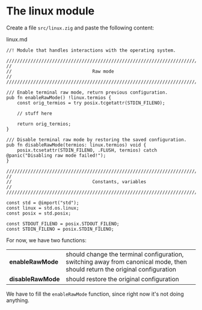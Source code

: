 # The linux module

Create a file `src/linux.zig` and paste the following content:

<div class="code-title">linux.md</div>

```zig
//! Module that handles interactions with the operating system.

///////////////////////////////////////////////////////////////////////////////
//
//                              Raw mode
//
///////////////////////////////////////////////////////////////////////////////

/// Enable terminal raw mode, return previous configuration.
pub fn enableRawMode() !linux.termios {
    const orig_termios = try posix.tcgetattr(STDIN_FILENO);

    // stuff here

    return orig_termios;
}

/// Disable terminal raw mode by restoring the saved configuration.
pub fn disableRawMode(termios: linux.termios) void {
    posix.tcsetattr(STDIN_FILENO, .FLUSH, termios) catch @panic("Disabling raw mode failed!");
}

///////////////////////////////////////////////////////////////////////////////
//
//                              Constants, variables
//
///////////////////////////////////////////////////////////////////////////////

const std = @import("std");
const linux = std.os.linux;
const posix = std.posix;

const STDOUT_FILENO = posix.STDOUT_FILENO;
const STDIN_FILENO = posix.STDIN_FILENO;
```

For now, we have two functions:

| | |
|----------|----------|
| **enableRawMode**   | should change the terminal configuration, switching away from canonical mode, then should return the original configuration         |
| **disableRawMode**  | should restore the original configuration         |


We have to fill the `enableRawMode` function, since right now it's not doing
anything.

